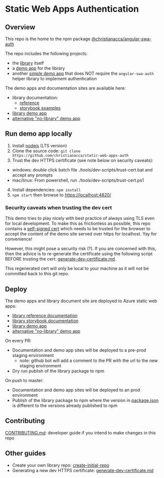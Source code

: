 # Static Web Apps Authentication

## Overview

This repo is the home to the npm package [@christianacca/angular-swa-auth](https://www.npmjs.com/package/@christianacca/angular-swa-auth)

The repo includes the following projects:

* the [library](libs/angular-swa-auth/README.md) itself
* a [demo app](apps/angular-swa-auth-demo) for the library
* another [simple demo app](apps/angular-swa-auth-nolib) that does NOT require the <code>angular-swa-auth</code> helper library to implement authentication

The demo apps and documentation sites are available here:

* library documentation: 
  - [reference](https://docs.angular-swa-auth.codingdemo.co.uk)
  - [storybook examples](https://stories.angular-swa-auth.codingdemo.co.uk)
* [library demo app](https://angular-swa-auth.codingdemo.co.uk)
* [alternative "no-library" demo app](https://angular-swa-auth-nolib.codingdemo.co.uk)


## Run demo app locally

1. Install [nodejs](https://nodejs.org/en/) (LTS version)
2. Clone the source code: `git clone https://github.com/christianacca/static-web-apps-auth`
3. Trust the dev HTTPS certificate (see note below on security caveats):
  - windows: double click batch file ./tools/dev-scripts/trust-cert.bat and accept any prompts
  - mac/linux: From powershell, run ./tools/dev-scripts/trust-cert.ps1
4. Install dependencies: `npm install`
5. `npm start` then browse to <https://localhost:4820/>

### Security caveats when trusting the dev cert

This demo tries to play nicely with best practice of always using TLS even for local development.
To make this as frictionless as possible, this repo contains a [self-signed cert](tools/certs) which needs to be trusted for the browser
to accept the content of the demo site served over https for localhost. Yay for convenience!

However, this might pose a security risk (?). If you are concerned with this, then the advice is to re-generate the certificate
using the following script BEFORE trusting the cert: [generate-dev-certificate.md](docs/generate-dev-certificate.md).

This regenerated cert will only be local to your machine as it will not be committed back to this git repo.

## Deploy

The demo apps and library document site are deployed to Azure static web apps:

* [library reference documentation](https://portal.azure.com/#@christiancrowhurstgmail.onmicrosoft.com/resource/subscriptions/44835aa1-a779-412a-8225-7422ff9a4f33/resourceGroups/angular-swa-auth-docs/providers/Microsoft.Web/staticSites/angular-swa-auth-docs/staticsite)
* [library storybook documentation](https://portal.azure.com/#@christiancrowhurstgmail.onmicrosoft.com/resource/subscriptions/44835aa1-a779-412a-8225-7422ff9a4f33/resourcegroups/angular-swa-auth-stories/providers/Microsoft.Web/staticSites/angular-swa-auth-stories/staticsite)
* [library demo app](https://portal.azure.com/#@christiancrowhurstgmail.onmicrosoft.com/resource/subscriptions/44835aa1-a779-412a-8225-7422ff9a4f33/resourceGroups/angular-swa-auth-demo/providers/Microsoft.Web/staticSites/angular-swa-auth-demo/staticsite)
* [alternative "no-library" demo app](https://portal.azure.com/#@christiancrowhurstgmail.onmicrosoft.com/resource/subscriptions/44835aa1-a779-412a-8225-7422ff9a4f33/resourceGroups/angular-swa-auth-nolib/providers/Microsoft.Web/staticSites/angular-swa-auth-nolib/staticsite)

On every PR:

* Documentation and demo app sites will be deployed to a pre-prod staging environment 
  * note: github bot will add a comment to the PR with the url to the new staging environment
* Dry run publish of the library package to npm

On push to master:

* Documentation and demo app sites will be deployed to an prod environment
* Publish of the library package to npm where the version in [package.json](libs/angular-swa-auth/package.json) is different to the versions already published to npm

## Contributing

[CONTRIBUTING.md](docs/CONTRIBUTING.md): developer guide if you intend to make changes in this repo

## Other guides

* Create your own library repo: [create-initial-repo](docs/create-initial-repo.md)
* Generating a new dev HTTPS certificate: [generate-dev-certificate.md](docs/generate-dev-certificate.md)
